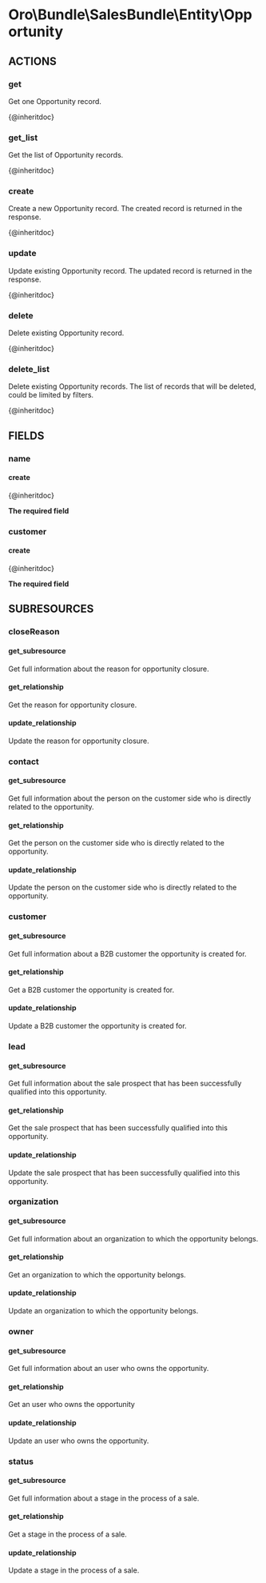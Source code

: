 # Oro\Bundle\SalesBundle\Entity\Opportunity

## ACTIONS

### get

Get one Opportunity record.

{@inheritdoc}

### get_list

Get the list of Opportunity records.

{@inheritdoc}

### create

Create a new Opportunity record.
The created record is returned in the response.

{@inheritdoc}

### update

Update existing Opportunity record.
The updated record is returned in the response.

{@inheritdoc}

### delete

Delete existing Opportunity record.

{@inheritdoc}

### delete_list

Delete existing Opportunity records.
The list of records that will be deleted, could be limited by filters.

{@inheritdoc}

## FIELDS

### name

#### create

{@inheritdoc}

**The required field**

### customer

#### create

{@inheritdoc}

**The required field**

## SUBRESOURCES

### closeReason

#### get_subresource

Get full information about the reason for opportunity closure.

#### get_relationship

Get the reason for opportunity closure.

#### update_relationship

Update the reason for opportunity closure.

### contact

#### get_subresource

Get full information about the person on the customer side who is directly related to the opportunity.

#### get_relationship

Get the person on the customer side who is directly related to the opportunity.

#### update_relationship

Update the person on the customer side who is directly related to the opportunity.

### customer

#### get_subresource

Get full information about a B2B customer the opportunity is created for.

#### get_relationship

Get a B2B customer the opportunity is created for.

#### update_relationship

Update a B2B customer the opportunity is created for.

### lead

#### get_subresource

Get full information about the sale prospect that has been successfully qualified into this opportunity.

#### get_relationship

Get the sale prospect that has been successfully qualified into this opportunity.

#### update_relationship

Update the sale prospect that has been successfully qualified into this opportunity.

### organization

#### get_subresource

Get full information about an organization to which the opportunity belongs.

#### get_relationship

Get an organization to which the opportunity belongs.

#### update_relationship

Update an organization to which the opportunity belongs.

### owner

#### get_subresource

Get full information about an user who owns the opportunity.

#### get_relationship

Get an user who owns the opportunity

#### update_relationship

Update an user who owns the opportunity.

### status

#### get_subresource

Get full information about a stage in the process of a sale.

#### get_relationship

Get a stage in the process of a sale.

#### update_relationship

Update a stage in the process of a sale.

